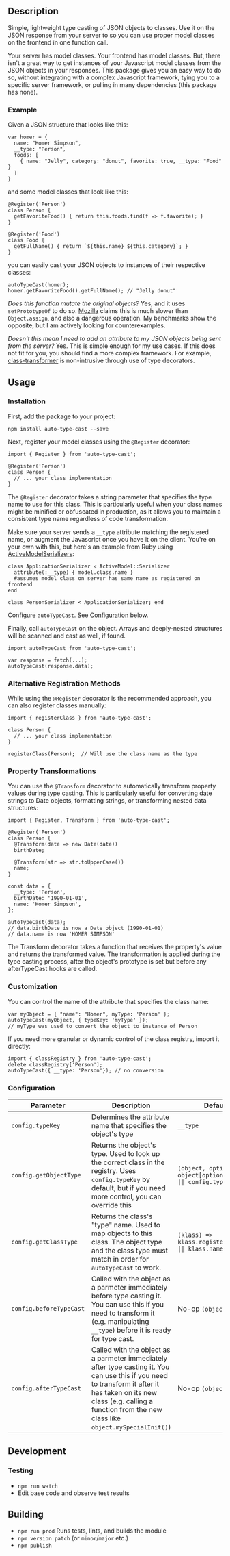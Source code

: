 ## Description

Simple, lightweight type casting of JSON objects to classes. Use it on the JSON response from your server to so you can use proper model classes on the frontend in one function call.

Your server has model classes. Your frontend has model classes. But, there isn't a great way to get instances of your Javascript model classes from the JSON objects in your responses. This package gives you an easy way to do so, without integrating with a complex Javascript framework, tying you to a specific server framework, or pulling in many dependencies (this package has none).

### Example

Given a JSON structure that looks like this:

```
var homer = {
  name: "Homer Simpson",
  __type: "Person",
  foods: [
    { name: "Jelly", category: "donut", favorite: true, __type: "Food" }
  ]
}
```

and some model classes that look like this:

```
@Register('Person')
class Person {
  getFavoriteFood() { return this.foods.find(f => f.favorite); }
}

@Register('Food')
class Food {
  getFullName() { return `${this.name} ${this.category}`; }
}
```

you can easily cast your JSON objects to instances of their respective classes:

```
autoTypeCast(homer);
homer.getFavoriteFood().getFullName(); // "Jelly donut"
```

_Does this function mutate the original objects?_ Yes, and it uses `setPrototypeOf` to do so. [Mozilla](https://developer.mozilla.org/en-US/docs/Web/JavaScript/Reference/Global_Objects/Object/setPrototypeOf) claims this is much slower than `Object.assign`, and also a dangerous operation. My benchmarks show the opposite, but I am actively looking for counterexamples.

_Doesn't this mean I need to add an attribute to my JSON objects being sent from the server?_ Yes. This is simple enough for my use cases. If this does not fit for you, you should find a more complex framework. For example, [class-transformer](https://www.npmjs.com/package/class-transformer) is non-intrusive through use of type decorators.

## Usage

### Installation

First, add the package to your project:

```
npm install auto-type-cast --save
```

Next, register your model classes using the `@Register` decorator:

```
import { Register } from 'auto-type-cast';

@Register('Person')
class Person {
  // ... your class implementation
}
```

The `@Register` decorator takes a string parameter that specifies the type name to use for this class. This is particularly useful when your class names might be minified or obfuscated in production, as it allows you to maintain a consistent type name regardless of code transformation.

Make sure your server sends a `__type` attribute matching the registered name, or augment the Javascript once you have it on the client. You're on your own with this, but here's an example from Ruby using [ActiveModelSerializers](https://github.com/rails-api/active_model_serializers):

```
class ApplicationSerializer < ActiveModel::Serializer
  attribute(:__type) { model.class.name }
  #assumes model class on server has same name as registered on frontend
end

class PersonSerializer < ApplicationSerializer; end
```

Configure `autoTypeCast`. See [Configuration](#configuration) below.

Finally, call `autoTypeCast` on the object. Arrays and deeply-nested structures will be scanned and cast as well, if found.

```
import autoTypeCast from 'auto-type-cast';

var response = fetch(...);
autoTypeCast(response.data);
```

### Alternative Registration Methods

While using the `@Register` decorator is the recommended approach, you can also register classes manually:

```
import { registerClass } from 'auto-type-cast';

class Person {
  // ... your class implementation
}

registerClass(Person);  // Will use the class name as the type
```

### Property Transformations

You can use the `@Transform` decorator to automatically transform property values during type casting. This is particularly useful for converting date strings to Date objects, formatting strings, or transforming nested data structures:

```
import { Register, Transform } from 'auto-type-cast';

@Register('Person')
class Person {
  @Transform(date => new Date(date))
  birthDate;

  @Transform(str => str.toUpperCase())
  name;
}

const data = {
  __type: 'Person',
  birthDate: '1990-01-01',
  name: 'Homer Simpson',
};

autoTypeCast(data);
// data.birthDate is now a Date object (1990-01-01)
// data.name is now 'HOMER SIMPSON'
```

The Transform decorator takes a function that receives the property's value and returns the transformed value. The transformation is applied during the type casting process, after the object's prototype is set but before any afterTypeCast hooks are called.

### Customization

You can control the name of the attribute that specifies the class name:

```
var myObject = { "name": "Homer", myType: 'Person' };
autoTypeCast(myObject, { typeKey: 'myType' });
// myType was used to convert the object to instance of Person
```

If you need more granular or dynamic control of the class registry, import it directly:

```
import { classRegistry } from 'auto-type-cast';
delete classRegistry['Person'];
autoTypeCast({ __type: 'Person'}); // no conversion
```

### Configuration

| Parameter               | Description                                                                                                                                                                                                                         | Default                                                             |
| ----------------------- | ----------------------------------------------------------------------------------------------------------------------------------------------------------------------------------------------------------------------------------- | ------------------------------------------------------------------- |
| `config.typeKey`        | Determines the attribute name that specifies the object's type                                                                                                                                                                      | `__type`                                                            |
| `config.getObjectType`  | Returns the object's type. Used to look up the correct class in the registry. Uses `config.typeKey` by default, but if you need more control, you can override this                                                                 | `(object, options) =>  object[options.typeKey \|\| config.typeKey]` |
| `config.getClassType`   | Returns the class's "type" name. Used to map objects to this class. The object type and the class type must match in order for `autoTypeCast` to work.                                                                              | `(klass) => klass.registeredName \|\| klass.name`                   |
| `config.beforeTypeCast` | Called with the object as a parmeter immediately before type casting it. You can use this if you need to transform it (e.g. manipulating `__type`) before it is ready for type cast.                                                | No-op `(object) => {}`                                              |
| `config.afterTypeCast`  | Called with the object as a parmeter immediately after type casting it. You can use this if you need to transform it after it has taken on its new class (e.g. calling a function from the new class like `object.mySpecialInit()`) | No-op `(object) => {}`                                              |

## Development

### Testing

- `npm run watch`
- Edit base code and observe test results

## Building

- `npm run prod` Runs tests, lints, and builds the module
- `npm version patch` (or `minor`/`major` etc.)
- `npm publish`
